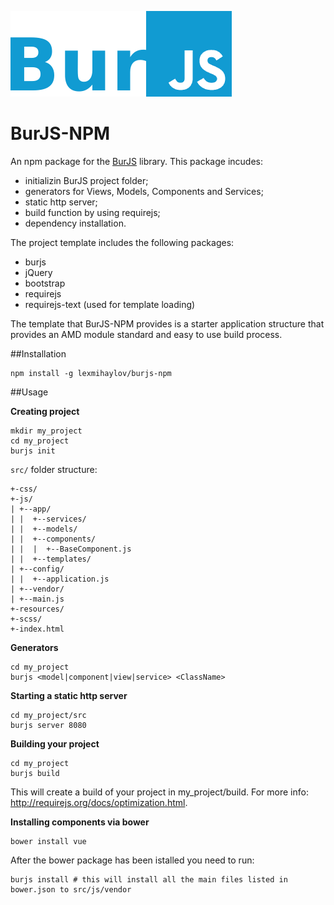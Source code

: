 ![BurJS](https://raw.githubusercontent.com/lexmihaylov/burjs/master/burjs.png)

BurJS-NPM
=======
An npm package for the [BurJS](https://github.com/lexmihaylov/burjs) library. This package incudes: 
 * initializin BurJS project folder;
 * generators for Views, Models, Components and Services;
 * static http server;
 * build function by using requirejs;
 * dependency installation.

The project template includes the following packages:
 * burjs
 * jQuery
 * bootstrap
 * requirejs
 * requirejs-text (used for template loading)
 
The template that BurJS-NPM provides is a starter application structure that provides 
an AMD module standard and easy to use build process.

##Installation

    npm install -g lexmihaylov/burjs-npm

##Usage

__Creating project__

    mkdir my_project
    cd my_project
    burjs init
`src/` folder structure:

    +-css/
    +-js/
    | +--app/
    | |  +--services/
    | |  +--models/
    | |  +--components/
    | |  |  +--BaseComponent.js
    | |  +--templates/
    | +--config/
    | |  +--application.js
    | +--vendor/
    | +--main.js
    +-resources/
    +-scss/
    +-index.html
    
__Generators__

    cd my_project
    burjs <model|component|view|service> <ClassName>
    
__Starting a static http server__

    cd my_project/src
    burjs server 8080
    
__Building your project__

    cd my_project
    burjs build
    
This will create a build of your project in my_project/build. For more info: http://requirejs.org/docs/optimization.html.

__Installing components via bower__

    bower install vue
After the bower package has been istalled you need to run:

    burjs install # this will install all the main files listed in bower.json to src/js/vendor
    